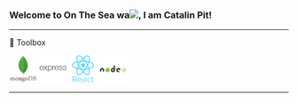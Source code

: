 ### Welcome to On The Sea wa<img src="https://i.imgur.com/gvwofky.gif" width="30px">, I am Catalin Pit!
---

🧰 Toolbox

<img src="https://raw.githubusercontent.com/devicons/devicon/master/icons/mongodb/mongodb-original-wordmark.svg" alt="ReactJS Logo" width="50" height="50"/> 

<img src="https://raw.githubusercontent.com/devicons/devicon/master/icons/express/express-original-wordmark.svg" alt="ReactJS Logo" width="50" height="50"/> 

<img src="https://raw.githubusercontent.com/devicons/devicon/master/icons/react/react-original-wordmark.svg" alt="ReactJS Logo" width="50" height="50"/> 

<img src="https://raw.githubusercontent.com/devicons/devicon/master/icons/nodejs/nodejs-original-wordmark.svg" alt="ReactJS Logo" width="50" height="50"/> 

---


